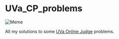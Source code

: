 # UVa_CP_problems

![Meme](https://i.redd.it/r2292yuy0w871.png)

All my solutions to some [UVa Online Judge](https://onlinejudge.org/) problems.
